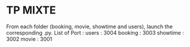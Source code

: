 # TP MIXTE
From each folder (booking, movie, showtime and users), launch the corresponding .py.
List of Port :
users : 3004
booking : 3003
showtime : 3002
movie : 3001